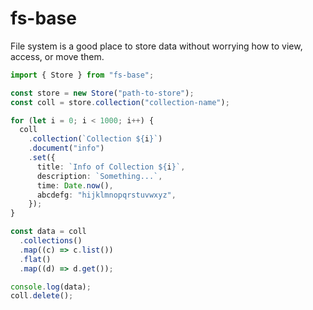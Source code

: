 # fs-base

File system is a good place to store data without worrying how to view, access, or move them.

```ts
import { Store } from "fs-base";

const store = new Store("path-to-store");
const coll = store.collection("collection-name");

for (let i = 0; i < 1000; i++) {
  coll
    .collection(`Collection ${i}`)
    .document("info")
    .set({
      title: `Info of Collection ${i}`,
      description: `Something...`,
      time: Date.now(),
      abcdefg: "hijklmnopqrstuvwxyz",
    });
}

const data = coll
  .collections()
  .map((c) => c.list())
  .flat()
  .map((d) => d.get());

console.log(data);
coll.delete();
```
